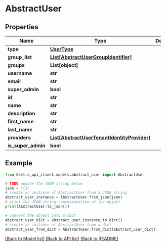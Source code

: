 # AbstractUser


## Properties

Name | Type | Description | Notes
------------ | ------------- | ------------- | -------------
**type** | [**UserType**](UserType.md) |  | 
**group_list** | [**List[AbstractUserGroupIdentifier]**](AbstractUserGroupIdentifier.md) |  | [optional] 
**groups** | **List[object]** |  | [optional] 
**username** | **str** |  | 
**email** | **str** |  | 
**super_admin** | **bool** |  | [optional] 
**id** | **str** |  | [optional] 
**name** | **str** |  | [optional] 
**description** | **str** |  | [optional] 
**first_name** | **str** |  | [optional] 
**last_name** | **str** |  | [optional] 
**providers** | [**List[AbstractUserTenantIdentityProvider]**](AbstractUserTenantIdentityProvider.md) |  | [optional] 
**is_super_admin** | **bool** |  | [optional] 

## Example

```python
from kestra_api_client.models.abstract_user import AbstractUser

# TODO update the JSON string below
json = "{}"
# create an instance of AbstractUser from a JSON string
abstract_user_instance = AbstractUser.from_json(json)
# print the JSON string representation of the object
print(AbstractUser.to_json())

# convert the object into a dict
abstract_user_dict = abstract_user_instance.to_dict()
# create an instance of AbstractUser from a dict
abstract_user_from_dict = AbstractUser.from_dict(abstract_user_dict)
```
[[Back to Model list]](../README.md#documentation-for-models) [[Back to API list]](../README.md#documentation-for-api-endpoints) [[Back to README]](../README.md)


